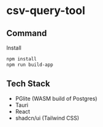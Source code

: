 # csv-query-tool

## Command

Install

```bash
npm install
npm run build-app
```

## Tech Stack

- PGlite (WASM build of Postgres)
- Tauri
- React
- shadcn/ui (Tailwind CSS)